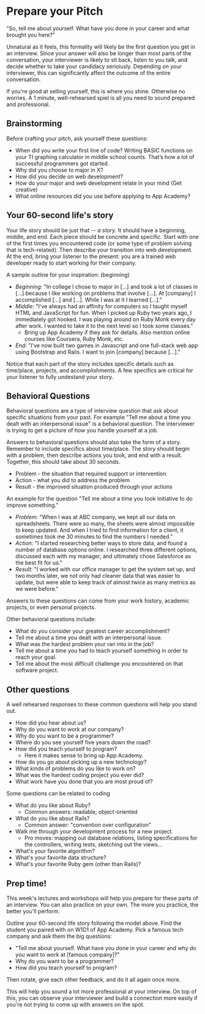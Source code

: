 # Prepare your Pitch

"So, tell me about yourself. What have you done in your career and what brought you here?"

Unnatural as it feels, this formality will likely be the first question you get in an interview.  Since your answer will also be longer than most parts of the conversation, your interviewer is likely to sit back, listen to you talk, and decide whether to take your candidacy serioiusly.  Depending on your interviewer, this can significantly affect the outcome of the entire conversation.  

If you're good at selling yourself, this is where you shine. Otherwise no worries. A 1 minute, well-rehearsed spiel is all you need to sound prepared and professional.

## Brainstorming

Before crafting your pitch, ask yourself these questions:

* When did you write your first line of code? Writing BASIC functions on your TI graphing calculator in middle school counts. That’s how a lot of successful programmers got started.
* Why did you choose to major in X?
* How did you decide on web development?
* How do your major and web development relate in your mind (Get creative)
* What online resources did you use before applying to App Academy?

## Your 60-second life's story

Your life story should be just that -- *a story.*  It should have a beginning, middle, and end.  Each piece should be concrete and specific.  Start with one of the first times you encountered code (or some type of problem solving that is tech-related).  Then describe your transition into web development.  At the end, bring your listener to the present: you are a trained web developer ready to start working for their company.  

 A sample outline for your inspiration:
(beginning)
* *Beginning:* "In college I chose to major in [...] and took a lot of classes in [...] because I like working on problems that involve [...].  At [company] I accomplished [...] and [...]. While I was at it I learned [...]."
* *Middle:* "I've always had an affinity for computers so I taught myself HTML and JavaScript for fun.  When I picked up Ruby two years ago, I immediately got hooked.  I was playing around on Ruby Monk every day after work.  I wanted to take it to the next level so I took some classes."
    * Bring up App Academy if they ask for details. Also mention online courses like Coursera, Ruby Monk, etc.
* *End:* "I've now built two games in Javascript and one full-stack web app using Bootstrap and Rails.  I want to join [company] because [...]."

Notice that each part of the story includes specific details such as time/place, projects, and accomplishments.  A few specifics are critical for your listener to fully undestand your story.  

## Behavioral Questions

Behavioral questions are a type of interview question that ask about specific situations from your past.  For example "Tell me about a time you dealt with an interpersonal issue" is a behavioral question.  The interviewer is trying to get a picture of how you handle yourself at a job.   

Answers to behavioral questions should also take the form of a story.  Remember to include specifics about time/place. The story should begin with a problem, then describe actions you took, and end with a result. Together, this should take about 30 seconds.  
* Problem - the situation that required support or intervention
* Action - what you did to address the problem
* Result - the improved situation produced through your actions

An example for the question "Tell me about a time you took initiative to do improve something."  
* *Problem:* "When I was at ABC company, we kept all our data on spreadsheets.  There were so many, the sheets were almost impossible to keep updated.  And when I tried to find information for a client, it sometimes took me 30 minutes to find the numbers I needed."
* *Action:* "I started researching better ways to store data, and found a number of database options online. I researched three different options, discussed each with my manager, and ultimately chose Salesforce as the best fit for us." 
* *Result:* "I worked with our office manager to get the system set up, and two months later, we not only had cleaner data that was easier to update, but were able to keep track of almost twice as many metrics as we were before."  

Answers to these questions can come from your work history, academic projects, or even personal projects.  

Other behavioral questions include:
* What do you consider your greatest career accomplishment? 
* Tell me about a time you dealt with an interpersonal issue. 
* What was the hardest problem your ran into in the job?
* Tell me about a time you had to teach yourself something in order to reach your goal.  
* Tell me about the most difficult challenge you encountered on that software project.  


## Other questions

A well rehearsed responses to these common questions will help you stand out.  

* How did you hear about us?
* Why do you want to work at our company?
* Why do you want to be a programmer?
* Where do you see yourself five years down the road?
* How did you teach yourself to program?
    * Here it makes sense to bring up App Academy.
* How do you go about picking up a new technology?
* What kinds of problems do you like to work on?
* What was the hardest coding project you ever did?
* What work have you done that you are most proud of?

Some questions can be related to coding
* What do you like about Ruby?
    * Common answers: readable, object-oriented
* What do you like about Rails?
    * Common answer: "convention over configuration"
* Walk me through your development process for a new project.
    * Pro moves: mapping out database relations, listing specifications for the controllers, writing tests, sketching out the views...
* What's your favorite algorithm?
* What's your favorite data structure? 
* What's your favorite Ruby gem (other than Rails)?


## Prep time!

This week's lectures and workshops will help you prepare for these parts of an interview.  You can also practice on your own. The more you practice, the better you'll perform.

Outline your 60-second life story following the model above.  Find the student you paired with on W1D1 of App Academy. Pick a famous tech company and ask them the big questions:

* "Tell me about yourself. What have you done in your career and why do you want to work at [famous company]?"
* Why do you want to be a programmer?
* How did you teach yourself to program?

Then rotate, give each other feedback, and do it all again once more.

This will help you sound a lot more professional at your interview. On top of this, you can observe your interviewer and build a connection more easily if you're not trying to come up with answers on the spot.
